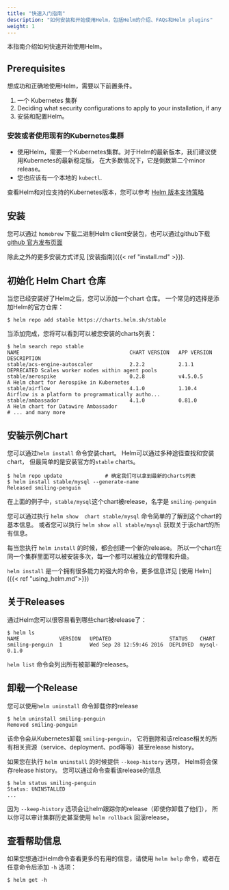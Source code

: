 ```yaml
---
title: "快速入门指南"
description: "如何安装和开始使用Helm，包括Helm的介绍、FAQs和Helm plugins"
weight: 1
---
```


本指南介绍如何快速开始使用Helm。

## Prerequisites

想成功和正确地使用Helm，需要以下前置条件。

1. 一个 Kubernetes 集群
2. Deciding what security configurations to apply to your installation, if any
3. 安装和配置Helm。

### 安装或者使用现有的Kubernetes集群

- 使用Helm，需要一个Kubernetes集群。对于Helm的最新版本，我们建议使用Kubernetes的最新稳定版，
  在大多数情况下，它是倒数第二个minor release。
- 您也应该有一个本地的 `kubectl`.

查看Helm和对应支持的Kubernetes版本，您可以参考 [Helm 版本支持策略](https://helm.sh/zh/docs/topics/version_skew/) 

## 安装

您可以通过 `homebrew` 下载二进制Helm client安装包，也可以通过github下载 [github 官方发布页面](https://github.com/helm/helm/releases)

除此之外的更多安装方式详见 [安装指南]({{< ref "install.md" >}}).

## 初始化 Helm Chart 仓库

当您已经安装好了Helm之后，您可以添加一个chart 仓库。 一个常见的选择是添加Helm的官方仓库：

```console
$ helm repo add stable https://charts.helm.sh/stable
```

当添加完成，您将可以看到可以被您安装的charts列表：

```console
$ helm search repo stable
NAME                                    CHART VERSION   APP VERSION                     DESCRIPTION
stable/acs-engine-autoscaler            2.2.2           2.1.1                           DEPRECATED Scales worker nodes within agent pools
stable/aerospike                        0.2.8           v4.5.0.5                        A Helm chart for Aerospike in Kubernetes
stable/airflow                          4.1.0           1.10.4                          Airflow is a platform to programmatically autho...
stable/ambassador                       4.1.0           0.81.0                          A Helm chart for Datawire Ambassador
# ... and many more
```

## 安装示例Chart

您可以通过`helm install` 命令安装chart。 Helm可以通过多种途径查找和安装chart，
但最简单的是安装官方的`stable` charts。

```console
$ helm repo update              # 确定我们可以拿到最新的charts列表
$ helm install stable/mysql --generate-name
Released smiling-penguin
```

在上面的例子中，`stable/mysql`这个chart被release，名字是 `smiling-penguin`

您可以通过执行 `helm show  chart stable/mysql` 命令简单的了解到这个chart的基本信息。
或者您可以执行 `helm show all stable/mysql` 获取关于该chart的所有信息。

每当您执行 `helm install` 的时候，都会创建一个新的release。 
所以一个chart在同一个集群里面可以被安装多次，每一个都可以被独立的管理和升级。

`helm install` 是一个拥有很多能力的强大的命令，更多信息详见 [使用 Helm]({{< ref "using_helm.md">}})

## 关于Releases

通过Helm您可以很容易看到哪些chart被release了：

```console
$ helm ls
NAME             VERSION   UPDATED                   STATUS    CHART
smiling-penguin  1         Wed Sep 28 12:59:46 2016  DEPLOYED  mysql-0.1.0
```

`helm list` 命令会列出所有被部署的releases。

## 卸载一个Release

您可以使用`helm uninstall` 命令卸载你的release

```console
$ helm uninstall smiling-penguin
Removed smiling-penguin
```

该命令会从Kubernetes卸载 `smiling-penguin`， 它将删除和该release相关的所有相关资源（service、deployment、pod等等）甚至release history。

如果您在执行 `helm uninstall` 的时候提供 `--keep-history` 选项， Helm将会保存release history。
您可以通过命令查看该release的信息

```console
$ helm status smiling-penguin
Status: UNINSTALLED
...
```

因为 `--keep-history` 选项会让helm跟踪你的release（即使你卸载了他们）， 所以你可以审计集群历史甚至使用 `helm rollback` 回滚release。

## 查看帮助信息

如果您想通过Helm命令查看更多的有用的信息，请使用 `helm help` 命令，或者在任意命令后添加 `-h` 选项：

```console
$ helm get -h
```

